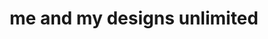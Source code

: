 ---
title: "me and my designs unlimited"
url: /greenville/me-and-my-designs-unlimited/
shop: interior decoration
---
